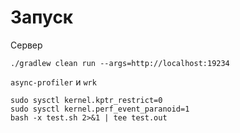 # Запуск

Сервер

```shell
./gradlew clean run --args=http://localhost:19234
```

`async-profiler` и `wrk` 

```shell
sudo sysctl kernel.kptr_restrict=0
sudo sysctl kernel.perf_event_paranoid=1
bash -x test.sh 2>&1 | tee test.out
```